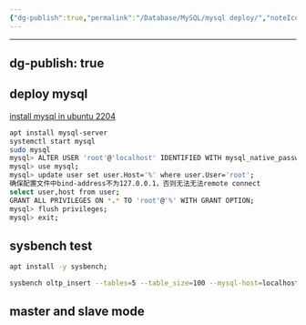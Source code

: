 ```yaml
---
{"dg-publish":true,"permalink":"/Database/MySQL/mysql deploy/","noteIcon":"3"}
---
```


---
dg-publish: true
---
## deploy mysql
[install mysql in ubuntu 2204](https://www.digitalocean.com/community/tutorials/how-to-install-mysql-on-ubuntu-20-04)
```sh
apt install mysql-server
systemctl start mysql
sudo mysql
mysql> ALTER USER 'root'@'localhost' IDENTIFIED WITH mysql_native_password BY 'password';
mysql> use mysql;
mysql> update user set user.Host='%' where user.User='root';
确保配置文件中bind-address不为127.0.0.1，否则无法无法remote connect
select user,host from user;
GRANT ALL PRIVILEGES ON *.* TO 'root'@'%' WITH GRANT OPTION;
mysql> flush privileges;
mysql> exit;
```


## sysbench test

```sh
apt install -y sysbench;

sysbench oltp_insert --tables=5 --table_size=100 --mysql-host=localhost --mysql-port=3306 --mysql-db=sysbench --mysql-user=root --mysql-password=123456  prepare
```


## master and slave mode


